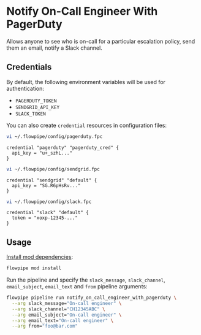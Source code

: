 # Notify On-Call Engineer With PagerDuty

Allows anyone to see who is on-call for a particular escalation policy, send them an email, notify a Slack channel.

## Credentials

By default, the following environment variables will be used for authentication:

- `PAGERDUTY_TOKEN`
- `SENDGRID_API_KEY`
- `SLACK_TOKEN`

You can also create `credential` resources in configuration files:

```sh
vi ~/.flowpipe/config/pagerduty.fpc
```

```hcl
credential "pagerduty" "pagerduty_cred" {
  api_key = "u+_szhL..."
}
```

```sh
vi ~/.flowpipe/config/sendgrid.fpc
```

```hcl
credential "sendgrid" "default" {
  api_key = "SG.R6pHsRv..."
}
```

```sh
vi ~/.flowpipe/config/slack.fpc
```

```hcl
credential "slack" "default" {
  token = "xoxp-12345-..."
}
```

## Usage

[Install mod dependencies](https://www.flowpipe.io/docs/mods/mod-dependencies#mod-dependencies):

```sh
flowpipe mod install
```

Run the pipeline and specify the `slack_message`, `slack_channel`, `email_subject`, `email_text` and `from` pipeline arguments:

```sh
flowpipe pipeline run notify_on_call_engineer_with_pagerduty \
  --arg slack_message="On-call engineer" \
  --arg slack_channel="CH12345ABC" \
  --arg email_subject="On-call engineer" \
  --arg email_text="On-call engineer" \
  --arg from="foo@bar.com"
```
